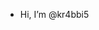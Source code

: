 - Hi, I’m @kr4bbi5




<!---
kr4bbi5/kr4bbi5 is a ✨ special ✨ repository because its `README.md` (this file) appears on your GitHub profile.
You can click the Preview link to take a look at your changes.
--->
